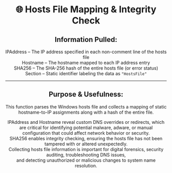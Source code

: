 <div align="center">

# 🌐 Hosts File Mapping & Integrity Check

## **Information Pulled:**  
IPAddress – The IP address specified in each non-comment line of the hosts file  
Hostname – The hostname mapped to each IP address entry  
SHA256 – The SHA-256 hash of the entire hosts file (or error status)  
Section – Static identifier labeling the data as `"HostsFile"`

---

## **Purpose & Usefulness:**  
This function parses the Windows hosts file and collects a mapping of static hostname-to-IP assignments along with a hash of the entire file.

IPAddress and Hostname reveal custom DNS overrides or redirects, which are critical for identifying potential malware, adware, or manual configuration that could affect network behavior or security.  
SHA256 enables integrity checking, ensuring the hosts file has not been tampered with or altered unexpectedly.  
Collecting hosts file information is important for digital forensics, security auditing, troubleshooting DNS issues,  
and detecting unauthorized or malicious changes to system name resolution.

</div>
